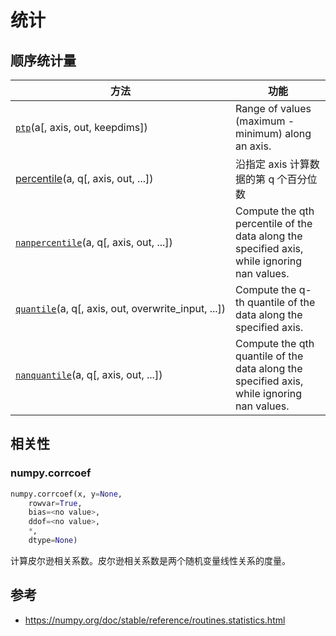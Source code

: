 # 统计

## 顺序统计量

| 方法                                                                                                                                                           | 功能                                                                                        |
| -------------------------------------------------------------------------------------------------------------------------------------------------------------- | ------------------------------------------------------------------------------------------- |
| [`ptp`](https://numpy.org/doc/stable/reference/generated/numpy.ptp.html#numpy.ptp "numpy.ptp")(a[, axis, out, keepdims])                                       | Range of values (maximum - minimum) along an axis.                                          |
| [percentile](percentile.md)(a, q[, axis, out, ...])                                                                                                          | 沿指定 axis 计算数据的第 q 个百分位数                                                       |
| [`nanpercentile`](https://numpy.org/doc/stable/reference/generated/numpy.nanpercentile.html#numpy.nanpercentile "numpy.nanpercentile")(a, q[, axis, out, ...]) | Compute the qth percentile of the data along the specified axis, while ignoring nan values. |
| [`quantile`](https://numpy.org/doc/stable/reference/generated/numpy.quantile.html#numpy.quantile "numpy.quantile")(a, q[, axis, out, overwrite_input, ...])    | Compute the q-th quantile of the data along the specified axis.                             |
| [`nanquantile`](https://numpy.org/doc/stable/reference/generated/numpy.nanquantile.html#numpy.nanquantile "numpy.nanquantile")(a, q[, axis, out, ...])         | Compute the qth quantile of the data along the specified axis, while ignoring nan values.   |


## 相关性

### numpy.corrcoef

```python
numpy.corrcoef(x, y=None, 
    rowvar=True, 
    bias=<no value>, 
    ddof=<no value>, 
    *, 
    dtype=None)
```

计算皮尔逊相关系数。皮尔逊相关系数是两个随机变量线性关系的度量。

## 参考

- https://numpy.org/doc/stable/reference/routines.statistics.html